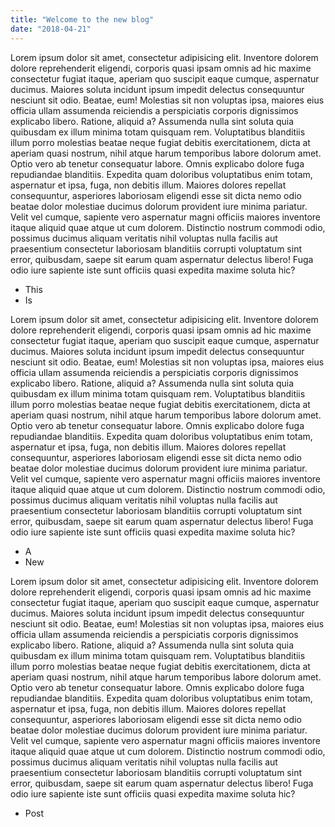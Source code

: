 ```yaml
---
title: "Welcome to the new blog"
date: "2018-04-21"
---
```

Lorem ipsum dolor sit amet, consectetur adipisicing elit. Inventore dolorem dolore reprehenderit eligendi, corporis quasi ipsam omnis ad hic maxime consectetur fugiat itaque, aperiam quo suscipit eaque cumque, aspernatur ducimus. <!-- end --> Maiores soluta incidunt ipsum impedit delectus consequuntur nesciunt sit odio. Beatae, eum! Molestias sit non voluptas ipsa, maiores eius officia ullam assumenda reiciendis a perspiciatis corporis dignissimos explicabo libero. Ratione, aliquid a? Assumenda nulla sint soluta quia quibusdam ex illum minima totam quisquam rem. Voluptatibus blanditiis illum porro molestias beatae neque fugiat debitis exercitationem, dicta at aperiam quasi nostrum, nihil atque harum temporibus labore dolorum amet. Optio vero ab tenetur consequatur labore. Omnis explicabo dolore fuga repudiandae blanditiis. Expedita quam doloribus voluptatibus enim totam, aspernatur et ipsa, fuga, non debitis illum. Maiores dolores repellat consequuntur, asperiores laboriosam eligendi esse sit dicta nemo odio beatae dolor molestiae ducimus dolorum provident iure minima pariatur. Velit vel cumque, sapiente vero aspernatur magni officiis maiores inventore itaque aliquid quae atque ut cum dolorem. Distinctio nostrum commodi odio, possimus ducimus aliquam veritatis nihil voluptas nulla facilis aut praesentium consectetur laboriosam blanditiis corrupti voluptatum sint error, quibusdam, saepe sit earum quam aspernatur delectus libero! Fuga odio iure sapiente iste sunt officiis quasi expedita maxime soluta hic?

* This
* Is

Lorem ipsum dolor sit amet, consectetur adipisicing elit. Inventore dolorem dolore reprehenderit eligendi, corporis quasi ipsam omnis ad hic maxime consectetur fugiat itaque, aperiam quo suscipit eaque cumque, aspernatur ducimus. Maiores soluta incidunt ipsum impedit delectus consequuntur nesciunt sit odio. Beatae, eum! Molestias sit non voluptas ipsa, maiores eius officia ullam assumenda reiciendis a perspiciatis corporis dignissimos explicabo libero. Ratione, aliquid a? Assumenda nulla sint soluta quia quibusdam ex illum minima totam quisquam rem. Voluptatibus blanditiis illum porro molestias beatae neque fugiat debitis exercitationem, dicta at aperiam quasi nostrum, nihil atque harum temporibus labore dolorum amet. Optio vero ab tenetur consequatur labore. Omnis explicabo dolore fuga repudiandae blanditiis. Expedita quam doloribus voluptatibus enim totam, aspernatur et ipsa, fuga, non debitis illum. Maiores dolores repellat consequuntur, asperiores laboriosam eligendi esse sit dicta nemo odio beatae dolor molestiae ducimus dolorum provident iure minima pariatur. Velit vel cumque, sapiente vero aspernatur magni officiis maiores inventore itaque aliquid quae atque ut cum dolorem. Distinctio nostrum commodi odio, possimus ducimus aliquam veritatis nihil voluptas nulla facilis aut praesentium consectetur laboriosam blanditiis corrupti voluptatum sint error, quibusdam, saepe sit earum quam aspernatur delectus libero! Fuga odio iure sapiente iste sunt officiis quasi expedita maxime soluta hic?
* A
* New


Lorem ipsum dolor sit amet, consectetur adipisicing elit. Inventore dolorem dolore reprehenderit eligendi, corporis quasi ipsam omnis ad hic maxime consectetur fugiat itaque, aperiam quo suscipit eaque cumque, aspernatur ducimus. Maiores soluta incidunt ipsum impedit delectus consequuntur nesciunt sit odio. Beatae, eum! Molestias sit non voluptas ipsa, maiores eius officia ullam assumenda reiciendis a perspiciatis corporis dignissimos explicabo libero. Ratione, aliquid a? Assumenda nulla sint soluta quia quibusdam ex illum minima totam quisquam rem. Voluptatibus blanditiis illum porro molestias beatae neque fugiat debitis exercitationem, dicta at aperiam quasi nostrum, nihil atque harum temporibus labore dolorum amet. Optio vero ab tenetur consequatur labore. Omnis explicabo dolore fuga repudiandae blanditiis. Expedita quam doloribus voluptatibus enim totam, aspernatur et ipsa, fuga, non debitis illum. Maiores dolores repellat consequuntur, asperiores laboriosam eligendi esse sit dicta nemo odio beatae dolor molestiae ducimus dolorum provident iure minima pariatur. Velit vel cumque, sapiente vero aspernatur magni officiis maiores inventore itaque aliquid quae atque ut cum dolorem. Distinctio nostrum commodi odio, possimus ducimus aliquam veritatis nihil voluptas nulla facilis aut praesentium consectetur laboriosam blanditiis corrupti voluptatum sint error, quibusdam, saepe sit earum quam aspernatur delectus libero! Fuga odio iure sapiente iste sunt officiis quasi expedita maxime soluta hic?
* Post